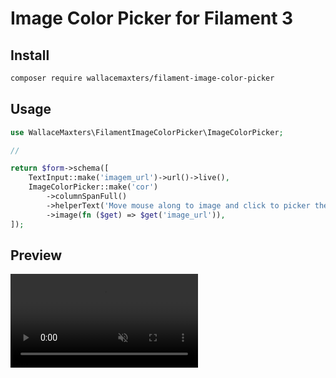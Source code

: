 # Image Color Picker for Filament 3

## Install

```bash
composer require wallacemaxters/filament-image-color-picker
```

## Usage

```php
use WallaceMaxters\FilamentImageColorPicker\ImageColorPicker;

// 

return $form->schema([
    TextInput::make('imagem_url')->url()->live(),
    ImageColorPicker::make('cor')
        ->columnSpanFull()
        ->helperText('Move mouse along to image and click to picker the color')
        ->image(fn ($get) => $get('image_url')),
]);

```

## Preview

<video src="preview.mp4" autoplay muted></video>